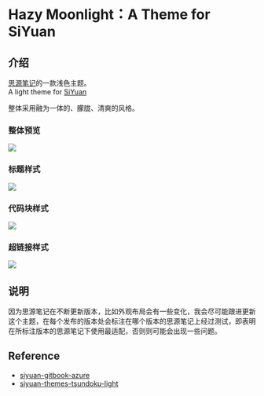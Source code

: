 # Hazy Moonlight：A Theme for SiYuan


## 介绍

[思源笔记](http://github.com/siyuan-note/siyuan)的一款浅色主题。<br/>
A light theme for [SiYuan](http://github.com/siyuan-note/siyuan)

整体采用融为一体的、朦胧、清爽的风格。

### 整体预览
![](https://github.com/RQYOU/siyuan-theme-hazy-moonlight/raw/master/assets/preview.png)

### 标题样式
![](https://github.com/RQYOU/siyuan-theme-hazy-moonlight/raw/master/assets/title.png)

### 代码块样式
![](https://github.com/RQYOU/siyuan-theme-hazy-moonlight/raw/master/assets/codeblock.png)

### 超链接样式
![](https://github.com/RQYOU/siyuan-theme-hazy-moonlight/raw/master/assets/links.png)


## 说明
因为思源笔记在不断更新版本，比如外观布局会有一些变化，我会尽可能跟进更新这个主题，在每个发布的版本处会标注在哪个版本的思源笔记上经过测试，即表明在所标注版本的思源笔记下使用最适配，否则则可能会出现一些问题。



## Reference

- [siyuan-gitbook-azure](https://github.com/yuuuxt/siyuan-gitbook-azure)
- [siyuan-themes-tsundoku-light](https://github.com/Achuan-2/siyuan-themes-tsundoku-light)


